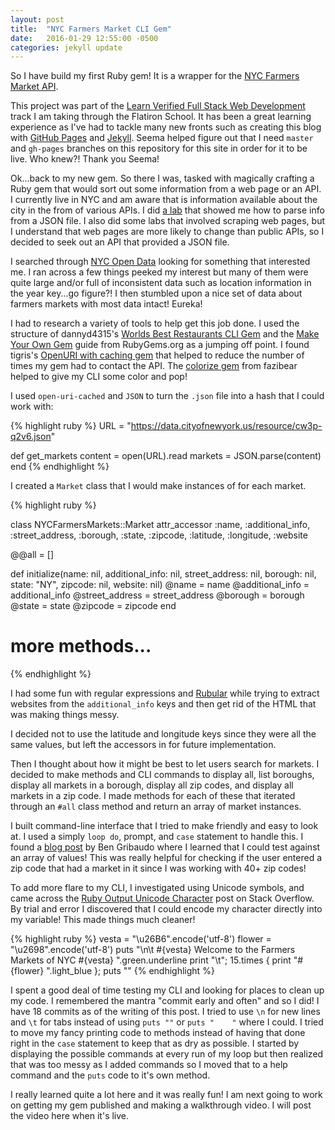```yaml
---
layout: post
title:  "NYC Farmers Market CLI Gem"
date:   2016-01-29 12:55:00 -0500
categories: jekyll update
---
```

So I have build my first Ruby gem! It is a wrapper for the [NYC Farmers Market API][nyc-farmers-market-api].

This project was part of the [Learn Verified Full Stack Web Development][learn-verified] track I am taking through the Flatiron School. It has been a great learning experience as I've had to tackle many new fronts such as creating this blog with [GitHub Pages][github-pages] and [Jekyll][jekyll]. Seema helped figure out that I need `master` and `gh-pages` branches on this repository for this site in order for it to be live. Who knew?! Thank you Seema!

Ok...back to my new gem. So there I was, tasked with magically crafting a Ruby gem that would sort out some information from a web page or an API. I currently live in NYC and am aware that is information available about the city in the from of various APIs. I did [a lab][working-with-apis-codealong] that showed me how to parse info from a JSON file. I also did some labs that involved scraping web pages, but I understand that web pages are more likely to change than public APIs, so I decided to seek out an API that provided a JSON file.

I searched through [NYC Open Data][nyc-open-data] looking for something that interested me. I ran across a few things peeked my interest but many of them were quite large and/or full of inconsistent data such as location information in the year key...go figure?! I then stumbled upon a nice set of data about farmers markets with most data intact! Eureka!

I had to research a variety of tools to help get this job done. I used the structure of dannyd4315's [Worlds Best Restaurants CLI Gem][wbr-cli-gem] and the [Make Your Own Gem][make-your-own-gems] guide from RubyGems.org as a jumping off point. I found tigris's [OpenURI with caching gem][open-uri-cached] that helped to reduce the number of times my gem had to contact the API. The [colorize gem][colorize] from fazibear helped to give my CLI some color and pop!

I used `open-uri-cached` and `JSON` to turn the `.json` file into a hash that I could work with:

{% highlight ruby %}
URL = "https://data.cityofnewyork.us/resource/cw3p-q2v6.json"

def get_markets
  content = open(URL).read
  markets = JSON.parse(content)
end
{% endhighlight %}

I created a `Market` class that I would make instances of for each market.

{% highlight ruby %}

class NYCFarmersMarkets::Market
  attr_accessor :name, :additional_info, :street_address, :borough, :state, :zipcode, :latitude, :longitude, :website

  @@all = []

  def initialize(name: nil, additional_info: nil, street_address: nil, borough: nil, state: "NY", zipcode: nil, website: nil)
    @name = name
    @additional_info = additional_info
    @street_address = street_address
    @borough = borough
    @state = state
    @zipcode = zipcode
  end
  # more methods...
{% endhighlight %}

I had some fun with regular expressions and [Rubular][rubular] while trying to extract websites from the `additional_info` keys and then get rid of the HTML that was making things messy.

I decided not to use the latitude and longitude keys since they were all the same values, but left the accessors in for future implementation.

Then I thought about how it might be best to let users search for markets. I decided to make methods and CLI commands to display all, list boroughs, display all markets in a borough, display all zip codes, and display all markets in a zip code. I made methods for each of these that iterated through an `#all` class method and return an array of market instances.

I built command-line interface that I tried to make friendly and easy to look at. I used a simply `loop do`, prompt, and `case` statement to handle this. I found a [blog post][case-testing-against-array] by Ben Gribaudo where I learned that I could test against an array of values! This was really helpful for checking if the user entered a zip code that had a market in it since I was working with 40+ zip codes!

To add more flare to my CLI, I investigated using Unicode symbols, and came across the [Ruby Output Unicode Character][ruby-output-unicode-char] post on Stack Overflow. By trial and error I discovered that I could encode my character directly into my variable! This made things much cleaner!

{% highlight ruby %}
vesta = "\u26B6".encode('utf-8')
flower = "\u2698".encode('utf-8')
puts "\n\t #{vesta} Welcome to the Farmers Markets of NYC #{vesta} ".green.underline
print "\t"; 15.times { print "#{flower}  ".light_blue }; puts ""
{% endhighlight %}

I spent a good deal of time testing my CLI and looking for places to clean up my code. I remembered the mantra "commit early and often" and so I did! I have 18 commits as of the writing of this post. I tried to use `\n` for new lines and `\t` for tabs instead of using `puts ""` or `puts "    "` where I could. I tried to move my fancy printing code to methods instead of having that done right in the `case` statement to keep that as dry as possible. I started by displaying the possible commands at every run of my loop but then realized that was too messy as I added commands so I moved that to a help command and the `puts` code to it's own method.

I really learned quite a lot here and it was really fun! I am next going to work on getting my gem published and making a walkthrough video. I will post the video here when it's live. 

[nyc-farmers-market-api]: https://dev.socrata.com/foundry/data.cityofnewyork.us/cw3p-q2v6
[learn-verified]: https://learn.co/verified
[github-pages]: https://pages.github.com/
[jekyll]: https://jekyllrb.com/
[nyc-open-data]: https://nycopendata.socrata.com/
[working-with-apis-codealong]: https://github.com/HarlemSquirrel/code-along-working-with-apis-teacher-fellowship-1015
[wbr-cli-gem]: https://github.com/dannyd4315/worlds-best-restaurants-cli-gem
[make-your-own-gems]: http://guides.rubygems.org/make-your-own-gem/
[open-uri-cached]: https://github.com/tigris/open-uri-cached
[colorize]: https://github.com/fazibear/colorize
[rubular]: http://rubular.com/
[case-testing-against-array]: http://www.bengribaudo.com/blog/2013/12/31/2530/ruby-case-testing-against-arrays-of-values
[ruby-output-unicode-char]: http://stackoverflow.com/questions/18492664/ruby-output-unicode-character
